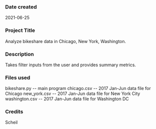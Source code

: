 ### Date created
2021-06-25

### Project Title
Analyze bikeshare data in Chicago, New York, Washington.

### Description
Takes filter inputs from the user and provides summary metrics.

### Files used
bikeshare.py -- main program
chicago.csv -- 2017 Jan-Jun data file for Chicago
new_york.csv -- 2017 Jan-Jun data file for New York City
washington.csv -- 2017 Jan-Jun data file for Washington DC

### Credits
Scheil
